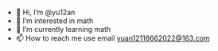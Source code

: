 - 👋 Hi, I’m @yu12an
- 👀 I’m interested in math
- 🌱 I’m currently learning math
- 📫 How to reach me use email yuan12116662022@163.com

<!---
yu12an/yu12an is a ✨ special ✨ repository because its `README.md` (this file) appears on your GitHub profile.
You can click the Preview link to take a look at your changes.
--->
